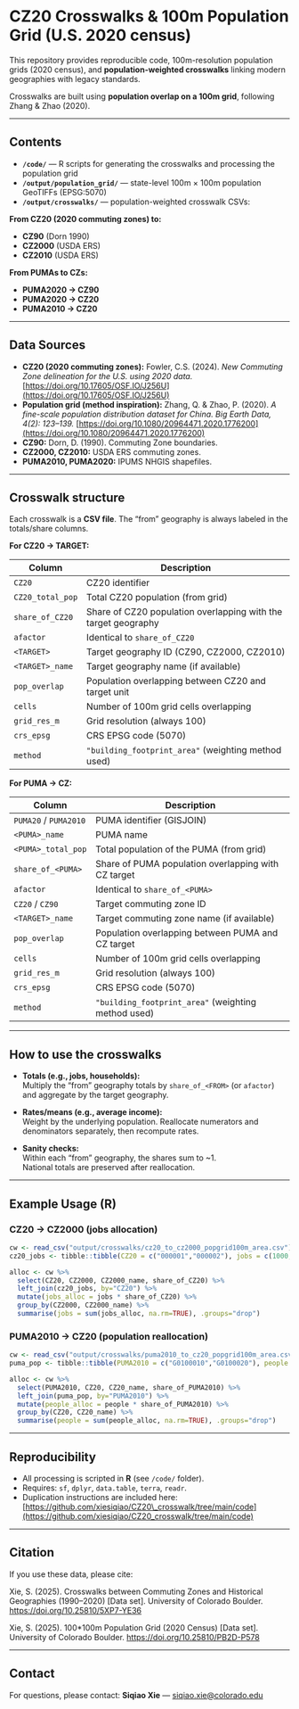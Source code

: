 # CZ20 Crosswalks & 100m Population Grid (U.S. 2020 census)

This repository provides reproducible code, 100m-resolution population grids (2020 census), and **population-weighted crosswalks** linking modern geographies with legacy standards.

Crosswalks are built using **population overlap on a 100m grid**, following Zhang & Zhao (2020).

---

## Contents

* **`/code/`** — R scripts for generating the crosswalks and processing the population grid  
* **`/output/population_grid/`** — state-level 100m × 100m population GeoTIFFs (EPSG:5070)  
* **`/output/crosswalks/`** — population-weighted crosswalk CSVs:

**From CZ20 (2020 commuting zones) to:**
* **CZ90** (Dorn 1990)  
* **CZ2000** (USDA ERS)  
* **CZ2010** (USDA ERS)  

**From PUMAs to CZs:**
* **PUMA2020 → CZ90**  
* **PUMA2020 → CZ20**  
* **PUMA2010 → CZ20**  

---

## Data Sources

* **CZ20 (2020 commuting zones):** Fowler, C.S. (2024). *New Commuting Zone delineation for the U.S. using 2020 data.* [https://doi.org/10.17605/OSF.IO/J256U](https://doi.org/10.17605/OSF.IO/J256U)  
* **Population grid (method inspiration):** Zhang, Q. & Zhao, P. (2020). *A fine-scale population distribution dataset for China.* *Big Earth Data, 4(2): 123–139.* [https://doi.org/10.1080/20964471.2020.1776200](https://doi.org/10.1080/20964471.2020.1776200)  
* **CZ90:** Dorn, D. (1990). Commuting Zone boundaries.  
* **CZ2000, CZ2010:** USDA ERS commuting zones.  
* **PUMA2010, PUMA2020:** IPUMS NHGIS shapefiles.  

---


## Crosswalk structure

Each crosswalk is a **CSV file**. The “from” geography is always labeled in the totals/share columns.

**For CZ20 → TARGET:**

| Column           | Description                                                    |
| ---------------- | -------------------------------------------------------------- |
| `CZ20`           | CZ20 identifier                                                |
| `CZ20_total_pop` | Total CZ20 population (from grid)                              |
| `share_of_CZ20`  | Share of CZ20 population overlapping with the target geography |
| `afactor`        | Identical to `share_of_CZ20`                                   |
| `<TARGET>`       | Target geography ID (CZ90, CZ2000, CZ2010)                     |
| `<TARGET>_name`  | Target geography name (if available)                           |
| `pop_overlap`    | Population overlapping between CZ20 and target unit            |
| `cells`          | Number of 100m grid cells overlapping                          |
| `grid_res_m`     | Grid resolution (always 100)                                   |
| `crs_epsg`       | CRS EPSG code (5070)                                           |
| `method`         | `"building_footprint_area"` (weighting method used)            |

**For PUMA → CZ:**

| Column             | Description                                         |
| ------------------ | --------------------------------------------------- |
| `PUMA20` / `PUMA2010` | PUMA identifier (GISJOIN)                         |
| `<PUMA>_name`      | PUMA name                                           |
| `<PUMA>_total_pop` | Total population of the PUMA (from grid)            |
| `share_of_<PUMA>`  | Share of PUMA population overlapping with CZ target |
| `afactor`          | Identical to `share_of_<PUMA>`                      |
| `CZ20` / `CZ90`    | Target commuting zone ID                            |
| `<TARGET>_name`    | Target commuting zone name (if available)           |
| `pop_overlap`      | Population overlapping between PUMA and CZ target   |
| `cells`            | Number of 100m grid cells overlapping               |
| `grid_res_m`       | Grid resolution (always 100)                        |
| `crs_epsg`         | CRS EPSG code (5070)                                |
| `method`           | `"building_footprint_area"` (weighting method used) |

---

## How to use the crosswalks

* **Totals (e.g., jobs, households):**  
  Multiply the “from” geography totals by `share_of_<FROM>` (or `afactor`) and aggregate by the target geography.  

* **Rates/means (e.g., average income):**  
  Weight by the underlying population. Reallocate numerators and denominators separately, then recompute rates.  

* **Sanity checks:**  
  Within each “from” geography, the shares sum to ~1.  
  National totals are preserved after reallocation.  

---

## Example Usage (R)

### CZ20 → CZ2000 (jobs allocation)

```r
cw <- read_csv("output/crosswalks/cz20_to_cz2000_popgrid100m_area.csv")
cz20_jobs <- tibble::tibble(CZ20 = c("000001","000002"), jobs = c(1000, 1500))

alloc <- cw %>%
  select(CZ20, CZ2000, CZ2000_name, share_of_CZ20) %>%
  left_join(cz20_jobs, by="CZ20") %>%
  mutate(jobs_alloc = jobs * share_of_CZ20) %>%
  group_by(CZ2000, CZ2000_name) %>%
  summarise(jobs = sum(jobs_alloc, na.rm=TRUE), .groups="drop")
````

### PUMA2010 → CZ20 (population reallocation)

```r
cw <- read_csv("output/crosswalks/puma2010_to_cz20_popgrid100m_area.csv")
puma_pop <- tibble::tibble(PUMA2010 = c("G0100010","G0100020"), people = c(4000, 7000))

alloc <- cw %>%
  select(PUMA2010, CZ20, CZ20_name, share_of_PUMA2010) %>%
  left_join(puma_pop, by="PUMA2010") %>%
  mutate(people_alloc = people * share_of_PUMA2010) %>%
  group_by(CZ20, CZ20_name) %>%
  summarise(people = sum(people_alloc, na.rm=TRUE), .groups="drop")
```

---

## Reproducibility

* All processing is scripted in **R** (see `/code/` folder).
* Requires: `sf`, `dplyr`, `data.table`, `terra`, `readr`.
* Duplication instructions are included here:
  [https://github.com/xiesiqiao/CZ20\_crosswalk/tree/main/code](https://github.com/xiesiqiao/CZ20_crosswalk/tree/main/code)

---

## Citation

If you use these data, please cite:

Xie, S. (2025). Crosswalks between Commuting Zones and Historical Geographies (1990–2020) [Data set]. University of Colorado Boulder. https://doi.org/10.25810/5XP7-YE36

Xie, S. (2025). 100*100m Population Grid (2020 Census) [Data set]. University of Colorado Boulder. https://doi.org/10.25810/PB2D-P578

---

## Contact

For questions, please contact:
**Siqiao Xie** — [siqiao.xie@colorado.edu](mailto:siqiao.xie@colorado.edu)
